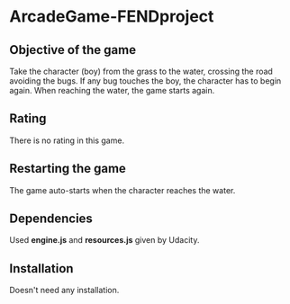 # ArcadeGame-FENDproject

## Objective of the game
Take the character (boy) from the grass to the water, crossing the road avoiding the bugs.
If any bug touches the boy, the character has to begin again.
When reaching the water, the game starts again.

## Rating
There is no rating in this game.

## Restarting the game
The game auto-starts when the character reaches the water.

## Dependencies
Used **engine.js** and **resources.js** given by Udacity.

## Installation
Doesn't need any installation.



